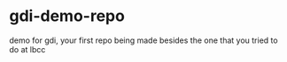 # gdi-demo-repo
demo for gdi, your first repo being made besides the one that you tried to do at lbcc
